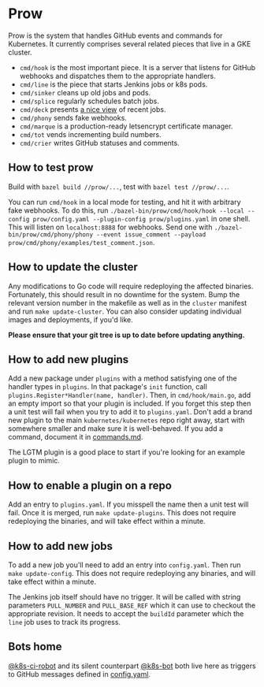 # Prow

Prow is the system that handles GitHub events and commands for Kubernetes. It
currently comprises several related pieces that live in a GKE cluster.

* `cmd/hook` is the most important piece. It is a server that listens for
  GitHub webhooks and dispatches them to the appropriate handlers.
* `cmd/line` is the piece that starts Jenkins jobs or k8s pods.
* `cmd/sinker` cleans up old jobs and pods.
* `cmd/splice` regularly schedules batch jobs.
* `cmd/deck` presents [a nice view](https://prow.k8s.io/) of recent jobs.
* `cmd/phony` sends fake webhooks.
* `cmd/marque` is a production-ready letsencrypt certificate manager.
* `cmd/tot` vends incrementing build numbers.
* `cmd/crier` writes GitHub statuses and comments.

## How to test prow

Build with `bazel build //prow/...`, test with `bazel test //prow/...`.

You can run `cmd/hook` in a local mode for testing, and hit it with arbitrary
fake webhooks. To do this, run `./bazel-bin/prow/cmd/hook/hook --local
--config prow/config.yaml --plugin-config prow/plugins.yaml` in one shell. This
will listen on `localhost:8888` for webhooks. Send one with
`./bazel-bin/prow/cmd/phony/phony --event issue_comment --payload
prow/cmd/phony/examples/test_comment.json`.

## How to update the cluster

Any modifications to Go code will require redeploying the affected binaries.
Fortunately, this should result in no downtime for the system. Bump the
relevant version number in the makefile as well as in the `cluster` manifest
and run `make update-cluster`. You can also consider updating individual
images and deployments, if you'd like.

**Please ensure that your git tree is up to date before updating anything.**

## How to add new plugins

Add a new package under `plugins` with a method satisfying one of the handler
types in `plugins`. In that package's `init` function, call
`plugins.Register*Handler(name, handler)`. Then, in `cmd/hook/main.go`, add an
empty import so that your plugin is included. If you forget this step then a
unit test will fail when you try to add it to `plugins.yaml`. Don't add a brand
new plugin to the main `kubernetes/kubernetes` repo right away, start with
somewhere smaller and make sure it is well-behaved. If you add a command,
document it in [commands.md](./commands.md).

The LGTM plugin is a good place to start if you're looking for an example
plugin to mimic.

## How to enable a plugin on a repo

Add an entry to `plugins.yaml`. If you misspell the name then a unit test will
fail. Once it is merged, run `make update-plugins`. This does not require
redeploying the binaries, and will take effect within a minute.

## How to add new jobs

To add a new job you'll need to add an entry into `config.yaml`. Then run `make
update-config`. This does not require redeploying any binaries, and will take
effect within a minute.

The Jenkins job itself should have no trigger. It will be called with string
parameters `PULL_NUMBER` and `PULL_BASE_REF` which it can use to checkout the
appropriate revision. It needs to accept the `buildId` parameter which the
`line` job uses to track its progress.

## Bots home

[@k8s-ci-robot](https://github.com/k8s-ci-robot) and its silent counterpart
[@k8s-bot](https://github.com/k8s-bot) both live here as triggers to GitHub
messages defined in [config.yaml](config.yaml).
